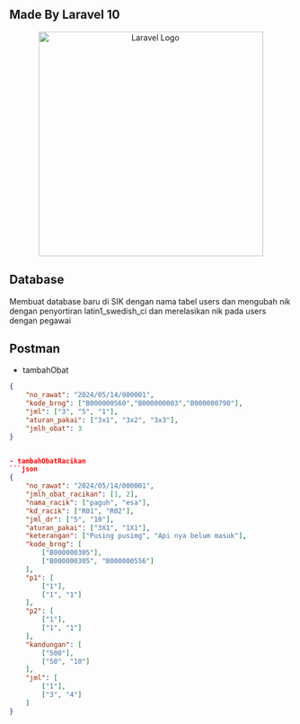 ## Made By Laravel 10
<p align="center"><a href="https://laravel.com" target="_blank"><img src="https://raw.githubusercontent.com/laravel/art/master/logo-lockup/5%20SVG/2%20CMYK/1%20Full%20Color/laravel-logolockup-cmyk-red.svg" width="400" alt="Laravel Logo"></a></p>


## Database 
Membuat database baru di SIK dengan nama tabel users
dan mengubah nik dengan penyortiran latin1_swedish_ci dan merelasikan nik pada users dengan pegawai 

## Postman
- tambahObat
```json
{
    "no_rawat": "2024/05/14/000001",
    "kode_brng": ["B000000560","B000000003","B000000790"],
    "jml": ["3", "5", "1"],
    "aturan_pakai": ["3x1", "3x2", "3x3"],
    "jmlh_obat": 3
}


- tambahObatRacikan
```json
{
    "no_rawat": "2024/05/14/000001",
    "jmlh_obat_racikan": [1, 2],
    "nama_racik": ["paguh", "esa"],
    "kd_racik": ["R01", "R02"],
    "jml_dr": ["5", "10"],
    "aturan_pakai": ["3X1", "1X1"],
    "keterangan": ["Pusing pusimg", "Api nya belum masuk"],
    "kode_brng": [
        ["B000000305"], 
        ["B000000305", "B000000556"]
    ],
    "p1": [
        ["1"], 
        ["1", "1"]
    ],
    "p2": [
        ["1"], 
        ["1", "1"]
    ],
    "kandungan": [
        ["500"], 
        ["50", "10"]
    ],
    "jml": [
        ["1"], 
        ["3", "4"]
    ]
}
